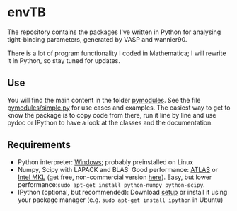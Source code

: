 envTB
=====

The repository contains the packages I've written in Python
for analysing tight-binding parameters, generated by VASP and wannier90.

There is a lot of program functionality I coded in Mathematica; I will
rewrite it in Python, so stay tuned for updates.

Use
---

You will find the main content in the folder 
[pymodules](https://github.com/zonksoft/envTB/tree/master/pymodules). 
See the file 
[pymodules/simple.py](https://github.com/zonksoft/envTB/blob/master/pymodules/simple.py) 
for use cases and examples. The easiest way to get to know the package is 
to copy code from there, run it line by line and use pydoc or IPython to have 
a look at the classes and the documentation.


Requirements
------------

* Python interpreter: [Windows](http://www.python.org/getit/windows/); probably preinstalled on Linux
* Numpy, Scipy with LAPACK and BLAS: Good performance: 
  [ATLAS](http://www.scipy.org/Installing_SciPy/Linux#head-bfec1665faa2c3686b5b56162bb2ddc36c47a9ba) 
  or [Intel MKL](http://software.intel.com/en-us/articles/numpy-scipy-with-mkl) 
  (get free, non-commercial version [here](http://software.intel.com/en-us/non-commercial-software-development)).
  Easy, but lower performance:`sudo apt-get install python-numpy python-scipy`.
* IPython (optional, but recommended): Download [setup](http://ipython.org/download.html) or install it
  using your package manager (e.g. `sudo apt-get install ipython` in Ubuntu)